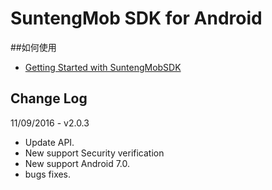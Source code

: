 # SuntengMob SDK for Android

##如何使用

- [Getting Started with SuntengMobSDK](https://github.com/shunfei/suntengMob-sdk-android/blob/master/docs/Getting_Started.md)

## Change Log

11/09/2016 - v2.0.3
* Update API.
* New support Security verification
* New support Android 7.0.
* bugs fixes.
